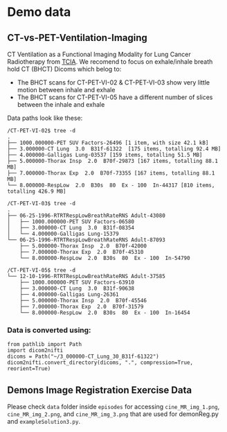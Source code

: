 # Demo data

## CT-vs-PET-Ventilation-Imaging
CT Ventilation as a Functional Imaging Modality for Lung Cancer Radiotherapy from [TCIA](https://www.cancerimagingarchive.net/collection/ct-vs-pet-ventilation-imaging/).
We recomend to focus on exhale/inhale breath hold CT (BHCT) Dicoms which belog to: 
* The BHCT scans for CT-PET-VI-02 & CT-PET-VI-03 show very little motion between inhale and exhale
* The BHCT scans for CT-PET-VI-05 have a different number of slices between the inhale and exhale

Data paths look like these:
```
/CT-PET-VI-02$ tree -d
.
├── 1000.000000-PET SUV Factors-26496 [1 item, with size 42.1 kB]
├── 3.000000-CT Lung  3.0  B31f-61322  [175 items, totalling 92.4 MB]
├── 4.000000-Galligas Lung-03537 [159 items, totalling 51.5 MB]
├── 5.000000-Thorax Insp  2.0  B70f-29873 [167 items, totalling 88.1 MB]
├── 7.000000-Thorax Exp  2.0  B70f-73355 [167 items, totalling 88.1 MB]
└── 8.000000-RespLow  2.0  B30s  80  Ex - 100  In-44317 [810 items, totalling 426.9 MB]

/CT-PET-VI-03$ tree -d
.
├── 06-25-1996-RTRTRespLowBreathRateRNS Adult-43080
│   ├── 1000.000000-PET SUV Factors-06580
│   ├── 3.000000-CT Lung  3.0  B31f-08354
│   └── 4.000000-Galligas Lung-15379
└── 06-25-1996-RTRTRespLowBreathRateRNS Adult-87093
    ├── 5.000000-Thorax Insp  2.0  B70f-42000
    ├── 7.000000-Thorax Exp  2.0  B70f-45310
    └── 8.000000-RespLow  2.0  B30s  80  Ex - 100  In-54790

/CT-PET-VI-05$ tree -d
└── 12-10-1996-RTRTRespLowBreathRateRNS Adult-37585
    ├── 1000.000000-PET SUV Factors-63910
    ├── 3.000000-CT Lung  3.0  B31f-90638
    ├── 4.000000-Galligas Lung-26361
    ├── 5.000000-Thorax Insp  2.0  B70f-45546
    ├── 7.000000-Thorax Exp  2.0  B70f-31579
    └── 8.000000-RespLow  2.0  B30s  80  Ex - 100  In-16454
```


### Data is converted using:
```
from pathlib import Path 
import dicom2nifti 
dicoms = Path("~/3_000000-CT_Lung_30_B31f-61322")
dicom2nifti.convert_directory(dicoms, ".", compression=True, reorient=True)
```


## Demons Image Registration Exercise Data

Please check `data` folder inside `episodes` for accessing `cine_MR_img_1.png`, `cine_MR_img_2.png`, and `cine_MR_img_3.png` that are used for demonReg.py and `exampleSolution3.py`.

